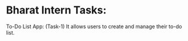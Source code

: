 # Bharat Intern Tasks:

To-Do List App: (Task-1)
	It allows users to create and manage their to-do list.
